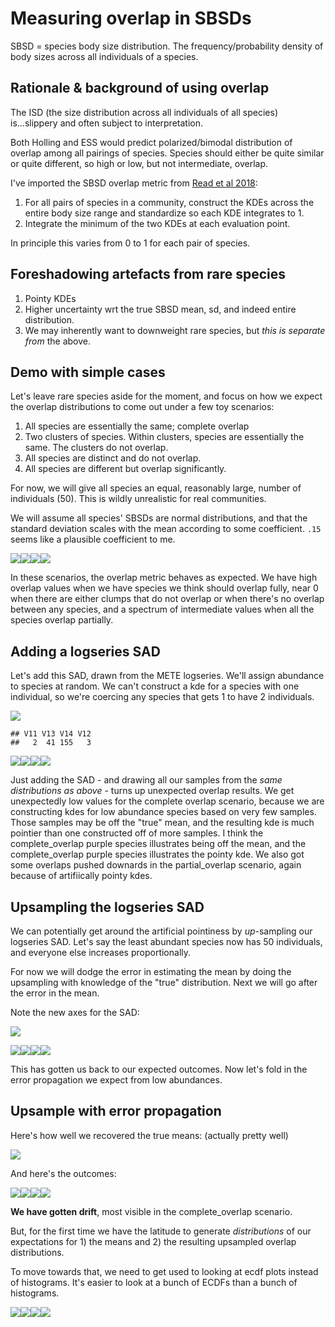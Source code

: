 Measuring overlap in SBSDs
================

SBSD = species body size distribution. The frequency/probability density of body sizes across all individuals of a species.

Rationale & background of using overlap
---------------------------------------

The ISD (the size distribution across all individuals of all species) is...slippery and often subject to interpretation.

Both Holling and ESS would predict polarized/bimodal distribution of overlap among all pairings of species. Species should either be quite similar or quite different, so high or low, but not intermediate, overlap.

I've imported the SBSD overlap metric from [Read et al 2018](https://onlinelibrary.wiley.com/doi/full/10.1111/ecog.03641):

1.  For all pairs of species in a community, construct the KDEs across the entire body size range and standardize so each KDE integrates to 1.
2.  Integrate the minimum of the two KDEs at each evaluation point.

In principle this varies from 0 to 1 for each pair of species.

Foreshadowing artefacts from rare species
-----------------------------------------

1.  Pointy KDEs
2.  Higher uncertainty wrt the true SBSD mean, sd, and indeed entire distribution.
3.  We may inherently want to downweight rare species, but *this is separate from* the above.

Demo with simple cases
----------------------

Let's leave rare species aside for the moment, and focus on how we expect the overlap distributions to come out under a few toy scenarios:

1.  All species are essentially the same; complete overlap
2.  Two clusters of species. Within clusters, species are essentially the same. The clusters do not overlap.
3.  All species are distinct and do not overlap.
4.  All species are different but overlap significantly.

For now, we will give all species an equal, reasonably large, number of individuals (50). This is wildly unrealistic for real communities.

We will assume all species' SBSDs are normal distributions, and that the standard deviation scales with the mean according to some coefficient. `.15` seems like a plausible coefficient to me.

![](report_10_files/figure-markdown_github/show%20plots-1.png)![](report_10_files/figure-markdown_github/show%20plots-2.png)![](report_10_files/figure-markdown_github/show%20plots-3.png)![](report_10_files/figure-markdown_github/show%20plots-4.png)

In these scenarios, the overlap metric behaves as expected. We have high overlap values when we have species we think should overlap fully, near 0 when there are either clumps that do not overlap or when there's no overlap between any species, and a spectrum of intermediate values when all the species overlap partially.

Adding a logseries SAD
----------------------

Let's add this SAD, drawn from the METE logseries. We'll assign abundance to species at random. We can't construct a kde for a species with one individual, so we're coercing any species that gets 1 to have 2 individuals.

![](report_10_files/figure-markdown_github/plot%20sad-1.png)

    ## V11 V13 V14 V12 
    ##   2  41 155   3

![](report_10_files/figure-markdown_github/plot%20ls%20outcomes-1.png)![](report_10_files/figure-markdown_github/plot%20ls%20outcomes-2.png)![](report_10_files/figure-markdown_github/plot%20ls%20outcomes-3.png)![](report_10_files/figure-markdown_github/plot%20ls%20outcomes-4.png)

Just adding the SAD - and drawing all our samples from the *same distributions as above* - turns up unexpected overlap results. We get unexpectedly low values for the complete overlap scenario, because we are constructing kdes for low abundance species based on very few samples. Those samples may be off the "true" mean, and the resulting kde is much pointier than one constructed off of more samples. I think the complete\_overlap purple species illustrates being off the mean, and the complete\_overlap purple species illustrates the pointy kde. We also got some overlaps pushed downards in the partial\_overlap scenario, again because of artifiically pointy kdes.

Upsampling the logseries SAD
----------------------------

We can potentially get around the artificial pointiness by *up*-sampling our logseries SAD. Let's say the least abundant species now has 50 individuals, and everyone else increases proportionally.

For now we will dodge the error in estimating the mean by doing the upsampling with knowledge of the "true" distribution. Next we will go after the error in the mean.

Note the new axes for the SAD:

![](report_10_files/figure-markdown_github/show%20new%20sad-1.png)

![](report_10_files/figure-markdown_github/show%20upsampled%20LS%20outcomes-1.png)![](report_10_files/figure-markdown_github/show%20upsampled%20LS%20outcomes-2.png)![](report_10_files/figure-markdown_github/show%20upsampled%20LS%20outcomes-3.png)![](report_10_files/figure-markdown_github/show%20upsampled%20LS%20outcomes-4.png)

This has gotten us back to our expected outcomes. Now let's fold in the error propagation we expect from low abundances.

Upsample with error propagation
-------------------------------

Here's how well we recovered the true means: (actually pretty well)

![](report_10_files/figure-markdown_github/show%20mean%20recovery-1.png)

And here's the outcomes:

![](report_10_files/figure-markdown_github/show%20error%20prop%20outcomes-1.png)![](report_10_files/figure-markdown_github/show%20error%20prop%20outcomes-2.png)![](report_10_files/figure-markdown_github/show%20error%20prop%20outcomes-3.png)![](report_10_files/figure-markdown_github/show%20error%20prop%20outcomes-4.png)

**We have gotten drift**, most visible in the complete\_overlap scenario.

But, for the first time we have the latitude to generate *distributions* of our expectations for 1) the means and 2) the resulting upsampled overlap distributions.

To move towards that, we need to get used to looking at ecdf plots instead of histograms. It's easier to look at a bunch of ECDFs than a bunch of histograms.

![](report_10_files/figure-markdown_github/ecdf%20plot%20demo-1.png)![](report_10_files/figure-markdown_github/ecdf%20plot%20demo-2.png)![](report_10_files/figure-markdown_github/ecdf%20plot%20demo-3.png)![](report_10_files/figure-markdown_github/ecdf%20plot%20demo-4.png)
